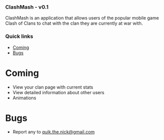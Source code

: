 ﻿### ClashMash - v0.1

ClashMash is an application that allows users of the popular mobile game Clash of Clans to chat with the clan they are currently at war with.

### Quick links
- [Coming](#coming)
- [Bugs](#bugs)

# Coming

* View your clan page with current stats
* View detailed information about other users
* Animations

# Bugs

* Report any to quik.the.nick@gmail.com